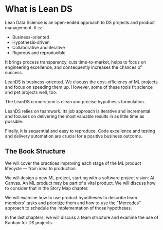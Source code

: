 # What is Lean DS

Lean Data Science is an open-ended approach to DS projects and product management. It is:

* Business-oriented
* Hypothesis-driven
* Collaborative and iterative
* Rigorous and reproducible

It brings process transparency, cuts time-to-market, helps to focus on engineering excellence, and consequently increases the chances of success.

LeanDS is business-oriented. We discuss the cost-efficiency of ML projects and focus on speeding them up. However, some of these tools fit science and pet projects well, too.

The LeanDS cornerstone is clean and precise hypothesis formulation.

LeanDS relies on teamwork. Its job approach is iterative and incremental and focuses on delivering the most valuable results in as little time as possible.

Finally, it is sequential and easy to reproduce. Code excellence and testing and delivery automation are crucial for a positive business outcome.

## The Book Structure

We will cover the practices improving each stage of the ML product lifecycle — from idea to production.

We will design a new ML project, starting with a software project vision: AI Canvas. An ML product may be part of a vital product. We will discuss how to consider that in the Story Map chapter.

We will examine how to use product hypotheses to describe team members' tasks and prioritize them and how to use the "Mercedes" approach to schedule the implementation of those hypotheses.

In the last chapters, we will discuss a team structure and examine the use of Kanban for DS projects.

